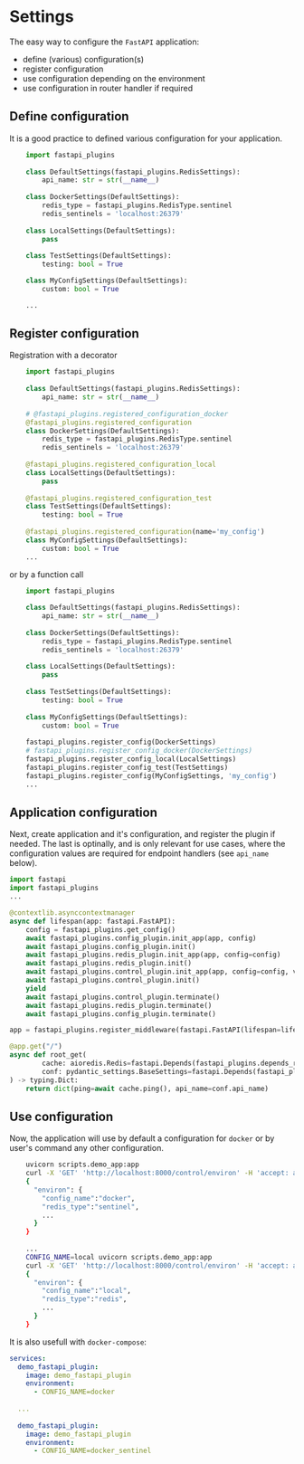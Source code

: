 # Settings
The easy way to configure the `FastAPI` application:
* define (various) configuration(s)
* register configuration
* use configuration depending on the environment
* use configuration in router handler if required

## Define configuration
It is a good practice to defined various configuration for your application.
```python
	import fastapi_plugins
	
	class DefaultSettings(fastapi_plugins.RedisSettings):
		api_name: str = str(__name__)
	
	class DockerSettings(DefaultSettings):
	    redis_type = fastapi_plugins.RedisType.sentinel
	    redis_sentinels = 'localhost:26379'
	
	class LocalSettings(DefaultSettings):
	    pass
	
	class TestSettings(DefaultSettings):
	    testing: bool = True

	class MyConfigSettings(DefaultSettings):
	    custom: bool = True

	...
```

## Register configuration
Registration with a decorator
```python
	import fastapi_plugins
	
	class DefaultSettings(fastapi_plugins.RedisSettings):
		api_name: str = str(__name__)
	
	# @fastapi_plugins.registered_configuration_docker
	@fastapi_plugins.registered_configuration
	class DockerSettings(DefaultSettings):
	    redis_type = fastapi_plugins.RedisType.sentinel
	    redis_sentinels = 'localhost:26379'
	
	@fastapi_plugins.registered_configuration_local
	class LocalSettings(DefaultSettings):
	    pass
	
	@fastapi_plugins.registered_configuration_test
	class TestSettings(DefaultSettings):
	    testing: bool = True
	
	@fastapi_plugins.registered_configuration(name='my_config')
	class MyConfigSettings(DefaultSettings):
	    custom: bool = True
	...
```

or by a function call
```python
	import fastapi_plugins
	
	class DefaultSettings(fastapi_plugins.RedisSettings):
		api_name: str = str(__name__)
	
	class DockerSettings(DefaultSettings):
	    redis_type = fastapi_plugins.RedisType.sentinel
	    redis_sentinels = 'localhost:26379'
	
	class LocalSettings(DefaultSettings):
	    pass
	
	class TestSettings(DefaultSettings):
	    testing: bool = True
	
	class MyConfigSettings(DefaultSettings):
	    custom: bool = True
	
	fastapi_plugins.register_config(DockerSettings)
	# fastapi_plugins.register_config_docker(DockerSettings)
	fastapi_plugins.register_config_local(LocalSettings)
	fastapi_plugins.register_config_test(TestSettings)
	fastapi_plugins.register_config(MyConfigSettings, 'my_config')
	...
```


## Application configuration
Next, create application and it's configuration, and register the plugin if needed. The last is optinally,
and is only relevant for use cases, where the configuration values are required for endpoint handlers (see `api_name` below).
```python
import fastapi
import fastapi_plugins
...

@contextlib.asynccontextmanager
async def lifespan(app: fastapi.FastAPI):
    config = fastapi_plugins.get_config()
    await fastapi_plugins.config_plugin.init_app(app, config)
    await fastapi_plugins.config_plugin.init()
    await fastapi_plugins.redis_plugin.init_app(app, config=config)
    await fastapi_plugins.redis_plugin.init()
    await fastapi_plugins.control_plugin.init_app(app, config=config, version=__version__, environ=config.dict())
    await fastapi_plugins.control_plugin.init()
    yield
    await fastapi_plugins.control_plugin.terminate()
    await fastapi_plugins.redis_plugin.terminate()
    await fastapi_plugins.config_plugin.terminate()

app = fastapi_plugins.register_middleware(fastapi.FastAPI(lifespan=lifespan))

@app.get("/")
async def root_get(
        cache: aioredis.Redis=fastapi.Depends(fastapi_plugins.depends_redis),
        conf: pydantic_settings.BaseSettings=fastapi.Depends(fastapi_plugins.depends_config) # noqa E501
) -> typing.Dict:
    return dict(ping=await cache.ping(), api_name=conf.api_name)
```

## Use configuration
Now, the application will use by default a configuration for `docker` or by user's command any other configuration.
```bash
	uvicorn scripts.demo_app:app
	curl -X 'GET' 'http://localhost:8000/control/environ' -H 'accept: application/json'	
	{
	  "environ": {
	    "config_name":"docker",
	    "redis_type":"sentinel",
	    ...
	  }
	}
	
	...
	CONFIG_NAME=local uvicorn scripts.demo_app:app
	curl -X 'GET' 'http://localhost:8000/control/environ' -H 'accept: application/json'	
	{
	  "environ": {
	    "config_name":"local",
	    "redis_type":"redis",
	    ...
	  }
	}
```

It is also usefull with `docker-compose`:
```yaml
services:
  demo_fastapi_plugin:
    image: demo_fastapi_plugin
    environment:
      - CONFIG_NAME=docker
  
  ...
  
  demo_fastapi_plugin:
    image: demo_fastapi_plugin
    environment:
      - CONFIG_NAME=docker_sentinel
```
